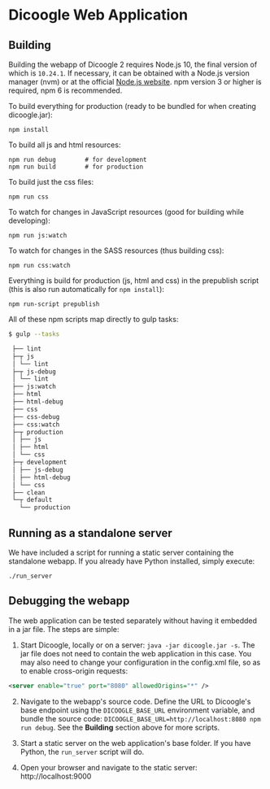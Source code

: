 # Dicoogle Web Application
## Building

Building the webapp of Dicoogle 2 requires Node.js 10,
the final version of which is `10.24.1`.
If necessary, it can be obtained with a Node.js version manager (nvm)
or at the official [Node.js website](https://nodejs.org/dist/latest-v10.x/).
npm version 3 or higher is required, npm 6 is recommended.

To build everything for production (ready to be bundled for when creating dicoogle.jar):

    npm install

To build all js and html resources:

    npm run debug        # for development
    npm run build        # for production

To build just the css files:

    npm run css

To watch for changes in JavaScript resources (good for building while developing):

    npm run js:watch

To watch for changes in the SASS resources (thus building css):

    npm run css:watch

Everything is build for production (js, html and css) in the prepublish script (this is also run automatically for `npm install`):

    npm run-script prepublish

All of these npm scripts map directly to gulp tasks:

```bash
$ gulp --tasks

 ├── lint
 ├─┬ js
 │ └── lint
 ├─┬ js-debug
 │ └── lint
 ├── js:watch
 ├── html
 ├── html-debug
 ├── css
 ├── css-debug
 ├── css:watch
 ├─┬ production
 │ ├── js
 │ ├── html
 │ └── css
 ├─┬ development
 │ ├── js-debug
 │ ├── html-debug
 │ └── css
 ├── clean
 └─┬ default
   └── production
```

## Running as a standalone server

We have included a script for running a static server containing the standalone webapp. If you already have Python installed, simply execute:

    ./run_server

## Debugging the webapp

The web application can be tested separately without having it embedded in a jar file. The steps are simple:

1. Start Dicoogle, locally or on a server: `java -jar dicoogle.jar -s`. The jar file does not need to contain the web application in this case. You may also need to change your configuration in the config.xml file, so as to enable cross-origin requests:

```xml
<server enable="true" port="8080" allowedOrigins="*" />
```

2. Navigate to the webapp's source code. Define the URL to Dicoogle's base endpoint using the `DICOOGLE_BASE_URL` environment variable, and bundle the source code: `DICOOGLE_BASE_URL=http://localhost:8080 npm run debug`. See the **Building** section above for more scripts.

3. Start a static server on the web application's base folder. If you have Python, the `run_server` script will do.

4. Open your browser and navigate to the static server: http://localhost:9000
